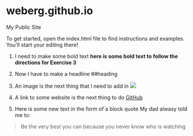 weberg.github.io
=====================

My Public Site

To get started, open the index.html file to find instructions and examples. You'll start your editing there!

1. I need to make some bold text
**here is some bold text to follow the directions for Exercise 3**
2. Now I have to make a headline
##heading

3. An image is the next thing that I need to add in
![](http://www.gambassa.com/gambassafiles/images/images/kellyann5/november_marlin_2_v1.jpg)
4. A link to some website is the next thing to do
[GitHub](http://www.coastal.edu/index.html)
5. Here is some new text in the form of a block quote
My dad alwasy told me to:

> Be the very best you can because you never know who is watching 
